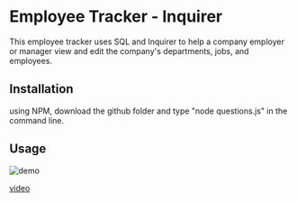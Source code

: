 # Employee Tracker - Inquirer

This employee tracker uses SQL and Inquirer to help a company employer or manager view and edit the company's departments, jobs, and employees.

## Installation

using NPM, download the github folder and type "node questions.js" in the command line.

## Usage
![demo](./assets/demo.gif)


[video](https://watch.screencastify.com/v/8bRAF4zSyOyVlSGEsJ3r)
